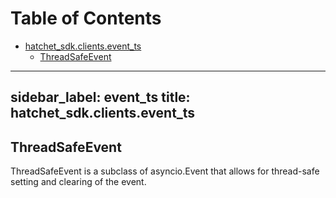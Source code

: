 # Table of Contents

* [hatchet\_sdk.clients.event\_ts](#hatchet_sdk.clients.event_ts)
  * [ThreadSafeEvent](#hatchet_sdk.clients.event_ts.ThreadSafeEvent)

---
sidebar_label: event_ts
title: hatchet_sdk.clients.event_ts
---

## ThreadSafeEvent

ThreadSafeEvent is a subclass of asyncio.Event that allows for thread-safe setting and clearing of the event.

